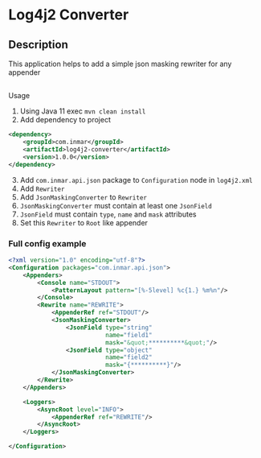 # Log4j2 Converter

## Description
This application helps to add a simple json masking rewriter for any appender

##
Usage

1. Using Java 11 exec ```mvn clean install```
2. Add dependency to project
```xml
<dependency>
    <groupId>com.inmar</groupId>
    <artifactId>log4j2-converter</artifactId>
    <version>1.0.0</version>
</dependency>
```
3. Add ```com.inmar.api.json``` package to ```Configuration``` node in ```log4j2.xml```
4. Add ```Rewriter```
5. Add ```JsonMaskingConverter``` to ```Rewriter```
6. ```JsonMaskingConverter``` must contain at least one ```JsonField```
7. ```JsonField``` must contain ```type```, ```name``` and ```mask``` attributes
7. Set this ```Rewriter``` to ```Root``` like appender

### Full config example

```xml
<?xml version="1.0" encoding="utf-8"?>
<Configuration packages="com.inmar.api.json">
    <Appenders>
        <Console name="STDOUT">
            <PatternLayout pattern="[%-5level] %c{1.} %m%n"/>
        </Console>
        <Rewrite name="REWRITE">
            <AppenderRef ref="STDOUT"/>
            <JsonMaskingConverter>
                <JsonField type="string"
                           name="field1"
                           mask="&quot;**********&quot;"/>
                <JsonField type="object"
                           name="field2"
                           mask="{**********}"/>
            </JsonMaskingConverter>
        </Rewrite>
    </Appenders>

    <Loggers>
        <AsyncRoot level="INFO">
            <AppenderRef ref="REWRITE"/>
        </AsyncRoot>
    </Loggers>

</Configuration>
```
